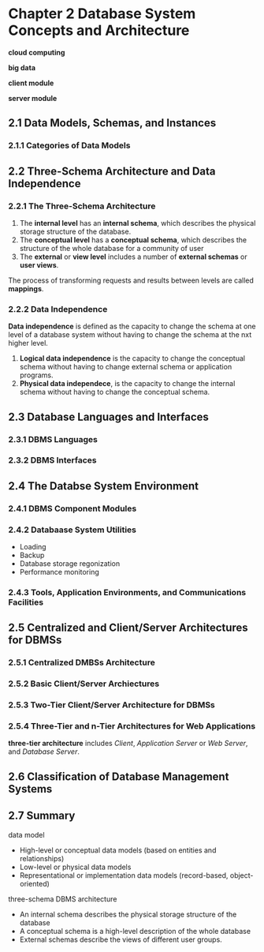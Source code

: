 # Chapter 2 Database System Concepts and Architecture

<b>cloud computing</b>

<b>big data</b>

<b>client module</b>

<b>server module</b>

## 2.1 Data Models, Schemas, and Instances

### 2.1.1 Categories of Data Models

## 2.2 Three-Schema Architecture and Data Independence

### 2.2.1 The Three-Schema Architecture

<ol>
    <li>The <b>internal level</b> has an <b>internal schema</b>, which describes the physical storage structure of the database.</li>
    <li>The <b>conceptual level</b> has a <b>conceptual schema</b>, which describes the structure of the whole database for a community of user</li>
    <li>The <b>external</b> or <b>view level</b> includes a number of <b>external schemas</b> or <b>user views</b>.</li>
</ol>

The process of transforming requests and results between levels are called <b>mappings</b>.

### 2.2.2 Data Independence

<b>Data independence</b> is defined as the capacity to change the schema at one level of a database system without having to change the schema at the nxt higher level.
<oL>
    <li><b>Logical data independence</b> is the capacity to change the conceptual schema without having to change external schema or application programs.</li>
    <li><b>Physical data independece</b>, is the capacity to change the internal schema without having to change the conceptual schema.</li>
</oL>

## 2.3 Database Languages and Interfaces

### 2.3.1 DBMS Languages

### 2.3.2 DBMS Interfaces

## 2.4 The Databse System Environment

### 2.4.1 DBMS Component Modules

### 2.4.2 Databaase System Utilities

<ul>
    <li>Loading</li>
    <li>Backup</li>
    <li>Database storage regonization</li>
    <li>Performance monitoring</li>
</ul>

### 2.4.3 Tools, Application Environments, and Communications Facilities

## 2.5 Centralized and Client/Server Architectures for DBMSs

### 2.5.1 Centralized DMBSs Architecture

### 2.5.2 Basic Client/Server Archiectures

### 2.5.3 Two-Tier Client/Server Architecture for DBMSs

### 2.5.4 Three-Tier and n-Tier Architectures for Web Applications

<b>three-tier architecture</b> includes <i>Client</i>, <i>Application Server</i> or <i>Web Server</i>, and <i>Database Server</i>.

## 2.6 Classification of Database Management Systems

## 2.7 Summary

data model

<ul>
    <li>High-level or conceptual data models (based on entities and relationships)</li>
    <li>Low-level or physical data models</li>
    <li>Representational or implementation data models (record-based, object-oriented)</li>
</ul>

three-schema DBMS architecture

<ul>
    <li>An internal schema describes the physical storage structure of the database</li>
    <li>A conceptual schema is a high-level description of the whole database</li>
    <li>External schemas describe the views of different user groups.</li>
</ul>